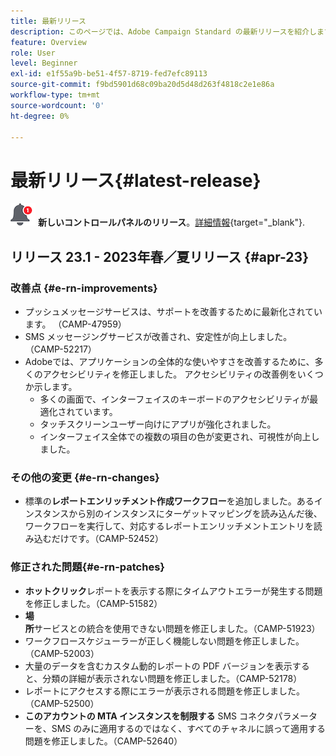 ```yaml
---
title: 最新リリース
description: このページでは、Adobe Campaign Standard の最新リリースを紹介します。
feature: Overview
role: User
level: Beginner
exl-id: e1f55a9b-be51-4f57-8719-fed7efc89113
source-git-commit: f9bd5901d68c09ba20d5d48d263f4818c2e1e86a
workflow-type: tm+mt
source-wordcount: '0'
ht-degree: 0%

---
```



# 最新リリース{#latest-release}

![コントロールパネル](assets/do-not-localize/cp-icon.png) **新しいコントロールパネルのリリース**。[詳細情報](https://experienceleague.adobe.com/docs/control-panel/using/release-notes.html?lang=ja){target="_blank"}.

## リリース 23.1 - 2023年春／夏リリース {#apr-23}

### 改善点 {#e-rn-improvements}

* プッシュメッセージサービスは、サポートを改善するために最新化されています。 （CAMP-47959）
* SMS メッセージングサービスが改善され、安定性が向上しました。 （CAMP-52217）
* Adobeでは、アプリケーションの全体的な使いやすさを改善するために、多くのアクセシビリティを修正しました。 アクセシビリティの改善例をいくつか示します。
   * 多くの画面で、インターフェイスのキーボードのアクセシビリティが最適化されています。
   * タッチスクリーンユーザー向けにアプリが強化されました。
   * インターフェイス全体での複数の項目の色が変更され、可視性が向上しました。

### その他の変更 {#e-rn-changes}

* 標準の&#x200B;**レポートエンリッチメント作成ワークフロー**&#x200B;を追加しました。あるインスタンスから別のインスタンスにターゲットマッピングを読み込んだ後、ワークフローを実行して、対応するレポートエンリッチメントエントリを読み込むだけです。（CAMP-52452）

### 修正された問題{#e-rn-patches}

* **ホットクリック**&#x200B;レポートを表示する際にタイムアウトエラーが発生する問題を修正しました。（CAMP-51582）
* **場所**&#x200B;サービスとの統合を使用できない問題を修正しました。（CAMP-51923）
* ワークフロースケジューラーが正しく機能しない問題を修正しました。（CAMP-52003）
* 大量のデータを含むカスタム動的レポートの PDF バージョンを表示すると、分類の詳細が表示されない問題を修正しました。（CAMP-52178）
* レポートにアクセスする際にエラーが表示される問題を修正しました。（CAMP-52500）
* **このアカウントの MTA インスタンスを制限する** SMS コネクタパラメーターを、SMS のみに適用するのではなく、すべてのチャネルに誤って適用する問題を修正しました。（CAMP-52640）
